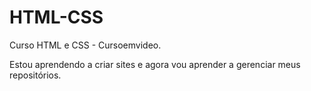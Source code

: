 # HTML-CSS
 Curso HTML e CSS - Cursoemvideo.

Estou aprendendo a criar sites e agora vou aprender a gerenciar meus repositórios.